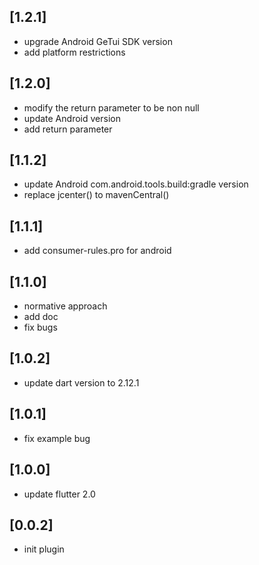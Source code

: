 ## [1.2.1]
 * upgrade Android GeTui SDK version
 * add platform restrictions
## [1.2.0]
 * modify the return parameter to be non null
 * update Android version
 * add return parameter
## [1.1.2]
 * update Android com.android.tools.build:gradle version
 * replace jcenter() to mavenCentral()
## [1.1.1]
 * add consumer-rules.pro for android
## [1.1.0]
 * normative approach
 * add doc
 * fix bugs
## [1.0.2]
 * update dart version to 2.12.1
## [1.0.1]
 * fix example bug
## [1.0.0]
 * update flutter 2.0
## [0.0.2]
 * init plugin
